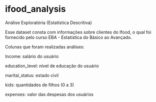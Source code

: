 # ifood_analysis
Análise Exploratória (Estatística Descritiva)

Esse dataset consta com informações sobre clientes do Ifood, o qual foi fornecido pelo curso EBA - Estatística do Básico ao Avançado.

Colunas que foram realizadas análises:

Income: salário do usuário

education_level: nível de educação do usuário

marital_status: estado civil

kids: quantidades de filhos (0 a 3)

expenses: valor das despesas dos usuários
